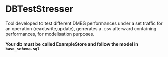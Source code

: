 # DBTestStresser

Tool developed to test different DMBS performances under a set traffic for an operation (read,write,update), generates a .csv afterward containing performances, for modelisation purposes.


**Your db must be called ExampleStore and follow the model in `base_schema.sql`**

